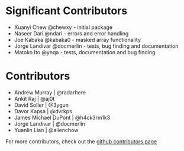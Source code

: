 # Significant Contributors #


* Xuanyi Chew @chewxy - initial package
* Naseer Dari @ndari - errors and error handling
* Joe  Kabaka @kabaka0 - masked array functionality
* Jorge Landivar @docmerlin - tests, bug finding and documentation
* Matoko Ito @ynqa - tests, documentation and bug finding


# Contributors


* Andrew Murray | @radarhere
* Ankit Raj | @aj0t
* David Soller | @3ygun
* Davor Kapsa | @dvrkps
* James Michael DuPont | @h4ck3rm1k3
* Jorge Landivar | @docmerlin
* Yuanlin Lian | @alienchow



For more contributors, check out the [github contributors page](https://github.com/chewxy/gorgonia/graphs/contributors)
